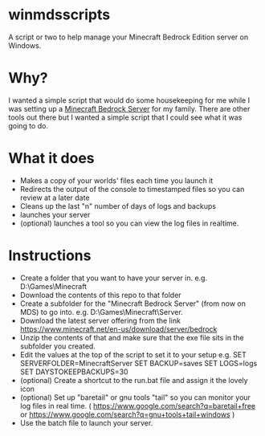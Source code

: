 # winmdsscripts
A script or two to help manage your Minecraft Bedrock Edition server on Windows.

# Why?
I wanted a simple script that would do some housekeeping for me while I was setting up a [Minecraft Bedrock Server](https://www.minecraft.net/en-us/download/server/bedrock) for my family. There are other tools out there but I wanted a simple script that I could see what it was going to do.

# What it does
- Makes a copy of your worlds' files each time you launch it
- Redirects the output of the console to timestamped files so you can review at a later date
- Cleans up the last "n" number of days of logs and backups
- launches your server
- (optional) launches a tool so you can view the log files in realtime.

# Instructions
- Create a folder that you want to have your server in. e.g. D:\Games\Minecraft
- Download the contents of this repo to that folder
- Create a subfolder for the "Minecraft Bedrock Server" (from now on MDS) to go into. e.g. D:\Games\Minecraft\Server.
- Download the latest server offering from the link https://www.minecraft.net/en-us/download/server/bedrock
- Unzip the contents of that and make sure that the exe file sits in the subfolder you created.
- Edit the values at the top of the script to set it to your setup e.g.
SET SERVERFOLDER=MinecraftServer
SET BACKUP=saves
SET LOGS=logs
SET DAYSTOKEEPBACKUPS=30
- (optional) Create a shortcut to the run.bat file and assign it the lovely icon
- (optional) Set up "baretail" or gnu tools "tail" so you can monitor your log files in real time. ( https://www.google.com/search?q=baretail+free or https://www.google.com/search?q=gnu+tools+tail+windows )
- Use the batch file to launch your server.
